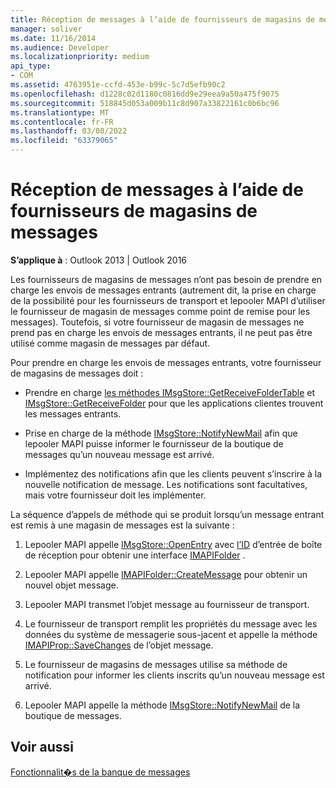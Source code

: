 ```yaml
---
title: Réception de messages à l’aide de fournisseurs de magasins de messages
manager: soliver
ms.date: 11/16/2014
ms.audience: Developer
ms.localizationpriority: medium
api_type:
- COM
ms.assetid: 4763951e-ccfd-453e-b99c-5c7d5efb90c2
ms.openlocfilehash: d1228c02d1180c0816dd9e29eea9a50a475f9075
ms.sourcegitcommit: 518845d053a009b11c8d907a33822161c0b6bc96
ms.translationtype: MT
ms.contentlocale: fr-FR
ms.lasthandoff: 03/08/2022
ms.locfileid: "63379065"
---
```

# <a name="receiving-messages-by-using-message-store-providers"></a>Réception de messages à l’aide de fournisseurs de magasins de messages

  
  
**S’applique à** : Outlook 2013 | Outlook 2016 
  
Les fournisseurs de magasins de messages n’ont pas besoin de prendre en charge les envois de messages entrants (autrement dit, la prise en charge de la possibilité pour les fournisseurs de transport et lepooler MAPI d’utiliser le fournisseur de magasin de messages comme point de remise pour les messages). Toutefois, si votre fournisseur de magasin de messages ne prend pas en charge les envois de messages entrants, il ne peut pas être utilisé comme magasin de messages par défaut.
  
Pour prendre en charge les envois de messages entrants, votre fournisseur de magasins de messages doit :
  
- Prendre en charge [les méthodes IMsgStore::GetReceiveFolderTable](imsgstore-getreceivefoldertable.md) et [IMsgStore::GetReceiveFolder](imsgstore-getreceivefolder.md) pour que les applications clientes trouvent les messages entrants. 
    
- Prise en charge de la méthode [IMsgStore::NotifyNewMail](imsgstore-notifynewmail.md) afin que lepooler MAPI puisse informer le fournisseur de la boutique de messages qu’un nouveau message est arrivé. 
    
- Implémentez des notifications afin que les clients peuvent s’inscrire à la nouvelle notification de message. Les notifications sont facultatives, mais votre fournisseur doit les implémenter.
    
La séquence d’appels de méthode qui se produit lorsqu’un message entrant est remis à une magasin de messages est la suivante :
  
1. Lepooler MAPI appelle [IMsgStore::OpenEntry](imsgstore-openentry.md) avec [l’ID](entryid.md) d’entrée de boîte de réception pour obtenir une interface [IMAPIFolder](imapifolderimapicontainer.md) . 
    
2. Lepooler MAPI appelle [IMAPIFolder::CreateMessage](imapifolder-createmessage.md) pour obtenir un nouvel objet message. 
    
3. Lepooler MAPI transmet l’objet message au fournisseur de transport.
    
4. Le fournisseur de transport remplit les propriétés du message avec les données du système de messagerie sous-jacent et appelle la méthode [IMAPIProp::SaveChanges](imapiprop-savechanges.md) de l’objet message. 
    
5. Le fournisseur de magasins de messages utilise sa méthode de notification pour informer les clients inscrits qu’un nouveau message est arrivé.
    
6. Lepooler MAPI appelle la méthode [IMsgStore::NotifyNewMail](imsgstore-notifynewmail.md) de la boutique de messages. 
    
## <a name="see-also"></a>Voir aussi



[Fonctionnalit�s de la banque de messages](message-store-features.md)

